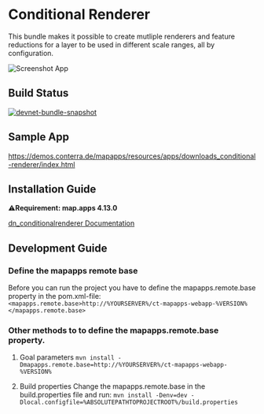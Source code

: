 # Conditional Renderer
This bundle makes it possible to create mutliple renderers and feature reductions for a layer to be used in different scale ranges, all by configuration.

![Screenshot App](https://github.com/conterra/mapapps-query-builder/blob/master/screenshot.JPG)

## Build Status
[![devnet-bundle-snapshot](https://github.com/conterra/mapapps-conditional-renderer/actions/workflows/devnet-bundle-snapshot.yml/badge.svg)](https://github.com/conterra/mapapps-conditional-renderer/actions/workflows/devnet-bundle-snapshot.yml)

## Sample App
https://demos.conterra.de/mapapps/resources/apps/downloads_conditional-renderer/index.html

## Installation Guide
⚠️**Requirement: map.apps 4.13.0**

[dn_conditionalrenderer Documentation](https://github.com/conterra/mapapps-conditional-renderer/tree/main/src/main/js/bundles/dn_conditionalrenderer)

## Development Guide
### Define the mapapps remote base
Before you can run the project you have to define the mapapps.remote.base property in the pom.xml-file:
`<mapapps.remote.base>http://%YOURSERVER%/ct-mapapps-webapp-%VERSION%</mapapps.remote.base>`

### Other methods to to define the mapapps.remote.base property.
1. Goal parameters
`mvn install -Dmapapps.remote.base=http://%YOURSERVER%/ct-mapapps-webapp-%VERSION%`

2. Build properties
Change the mapapps.remote.base in the build.properties file and run:
`mvn install -Denv=dev -Dlocal.configfile=%ABSOLUTEPATHTOPROJECTROOT%/build.properties`
